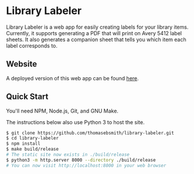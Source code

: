 # Library Labeler
Library Labeler is a web app for easily creating labels for your library items.
Currently, it supports generating a PDF that will print on Avery 5412 label
sheets. It also generates a companion sheet that tells you which item each label
corresponds to.

## Website
A deployed version of this web app can be found
[here](https://thomasebsmith.github.io/library-labeler/).

## Quick Start
You'll need NPM, Node.js, Git, and GNU Make.

The instructions below also use Python 3 to host the site.

```sh
$ git clone https://github.com/thomasebsmith/library-labeler.git
$ cd library-labeler
$ npm install
$ make build/release
# The static site now exists in ./build/release
$ python3 -m http.server 8000 --directory ./build/release
# You can now visit http://localhost:8000 in your web browser
```
